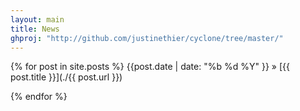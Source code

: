 ```yaml
---
layout: main
title: News
ghproj: "http://github.com/justinethier/cyclone/tree/master/"
---
```


{% for post in site.posts %}
  <span class="test">{{post.date | date: "%b %d %Y" }}</span>
  »
  [{{ post.title }}](./{{ post.url }})

{% endfor %}

